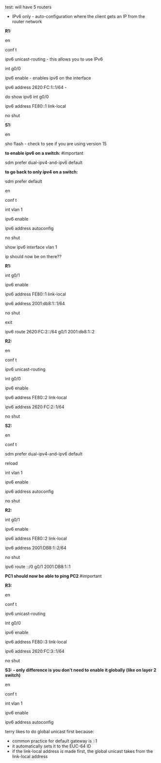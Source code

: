 test: will have 5 routers

  

- IPv6 only - auto-configuration where the client gets an IP from the router network

  
  

**R1:**

  

en

conf t

  

ipv6 unicast-routing - this allows you to use IPv6

  

int g0/0

ipv6 enable - enables ipv6 on the interface

ipv6 address 2620:FC:1::1/64 -

do show ipv6 int g0/0

  

ipv6 address FE80::1 link-local

no shut

  

**S1:**

en

sho flash - check to see if you are using version 15

**to enable ipv6 on a switch:** #important

sdm prefer dual-ipv4-and-ipv6 default

**to go back to only ipv4 on a switch:**

sdm prefer default

en

conf t

int vlan 1

ipv6 enable

ipv6 address autoconfig

no shut

  

show ipv6 interface vlan 1

ip should now be on there??

  

**R1:**

int g0/1

ipv6 enable

ipv6 address FE80::1 link-local

ipv6 address 2001:db8:1::1/64

no shut

  

exit

ipv6 route 2620:FC:2::/64 g0/1 2001:db8:1::2

  
  

**R2:**

en

conf t

ipv6 unicast-routing

int g0/0

ipv6 enable

ipv6 address FE80::2 link-local

  

ipv6 address 2620:FC:2::1/64

no shut

  
  

**S2:**

en

conf t

sdm prefer dual-ipv4-and-ipv6 default

reload

int vlan 1

ipv6 enable

ipv6 address autoconfig

no shut

  

**R2:**

int g0/1

ipv6 enable

ipv6 address FE80::2 link-local

ipv6 address 2001:DB8:1::2/64

no shut

  

ipv6 route ::/0 g0/1 2001:DB8:1::1

  
  

**PC1 should now be able to ping PC2** #important

  
  

**R3:**

en

conf t

ipv6 unicast-routing

int g0/0

ipv6 enable

ipv6 address FE80::3 link-local

ipv6 address 2620:FC:3::1/64

no shut

  
  

**S3: - only difference is you don't need to enable it globally (like on layer 2 switch)**

en

conf t

int vlan 1

ipv6 enable

ipv6 address autoconfig

  

terry likes to do global unicast first because:

- common practice for default gateway is ::1
- it automatically sets it to the EUC-64 ID
- if the link-local address is made first, the global unicast takes from the link-local address